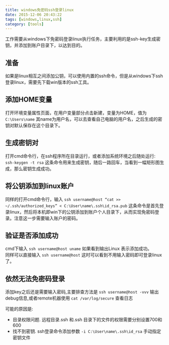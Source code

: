 ```yaml
---
title: windows免密码ssh登录linux
date: 2015-12-06 20:43:22
tags: [windows,linux,ssh]
category: [tools]
---
```


工作需要从windows下免密码登录linux执行任务，主要利用的是ssh-key生成密钥，并添加到账户目录下，以达到目的。

## 准备

如果是linux相互之间添加公钥，可以使用内置的ssh命令，但是从windows下ssh登录linux，需要先下载win版本的ssh工具。

## 添加HOME变量

打开环境变量属性页面，在用户变量部分点击新建，变量为HOME，值为 `C:\Users\name` 其name为用户名，可以去查看自己电脑的用户名，之后生成的密钥对默认保存在这个目录下。

## 生成密钥对

打开cmd命令行，在ssh程序所在目录运行，或者添加系统环境之后随处运行: `ssh-keygen -t rsa` 这条命令用来生成密钥，随后一路回车，当看到一幅矩形图生成，那么密钥生成成功。

## 将公钥添加到linux账户

同样的打开cmd命令行，输入 `ssh username@host “cat >> ~/.ssh/authorized_keys” < C:\User\name\.ssh\id_rsa.pub` 这条命令是首先登录linux，然后将本机即win下的公钥添加到账户个人目录下，从而实现免密码登录。注意这一步需要输入账户的密码。

## 验证是否添加成功

cmd下输入 `ssh username@host uname` 如果看到输出Linux 表示添加成功。  
同样可以直接输入 `ssh username@host` 这时可以看到不用输入密码即可登录linux了。

## 依然无法免密码登录

添加key之后还是需要输入密码,主要排查方法是 `ssh username@host -vvv` 输出debug信息,或者remote机器使用 `cat /var/log/secure` 查看日志

可能的原因是:

* 目录权限问题. 远程目录.ssh 和.ssh 目录下的文件的权限需要分别设置700和600
* 找不到密钥. ssh登录命令添加参数 `-i C:\User\name\.ssh\id_rsa` 手动指定密钥文件

